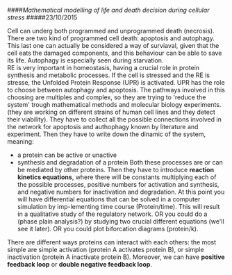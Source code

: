 ####_Mathematical modelling of life and death decision during cellular stress_
#####23/10/2015

Cell can underg both programmed and unprogrammed death (necrosis). There are two kind of programmed cell death: apoptosis and autophagy. This last one can actually be considered a way of surviaval, given that the cell eats the damaged components, and this behaviour can be able to save its life. Autophagy is especially seen during starvation.  
RE is very important in homeostasis, having a crucial role in protein synthesis and metabolic processes. If the cell is stressed and the RE is stresse, the Unfolded Protein Response (UPR) is activated. UPR has the role to choose between autophagy and apoptosis. The pathways involved in this choosing are multiples and complex, so they are trying to 'reduce the system' trough mathematical methods and molecular biology experiments. (they are working on different strains of human cell lines and they detect their viability).
They have to collect all the possible connections involved in the network for apoptosis and authophagy known by literature and experiment. Then they have to write down the dinamic of the system, meaning:
* a protein can be active or unactive
* synthesis and degradation of a protein
Both these processes are or can be mediated by other proteins.
Then they have to introduce **reaction kinetics equations**, where there will be constants multiplying each of the possible processes, positive numbers for activation and synthesis, and negative numbers for inactivation and degradation.
At this point you will have differential equations that can be solved in a computer simulation by imp-lementing time course (Protein/time). This will result in a qualitative study of the regulatory network.
OR you could do a (phase plain analysis?) by studying two crucial different equations (we'll see it later).
OR you could plot biforcation diagrams (protein/k).

There are different ways proteins can interact with each others: the most simple are simple activation (protein A activates protein B), or simple inactivation (protein A inactivate protein B).
Moreover, we can have **positive feedback loop** or **double negative feedback loop**.
